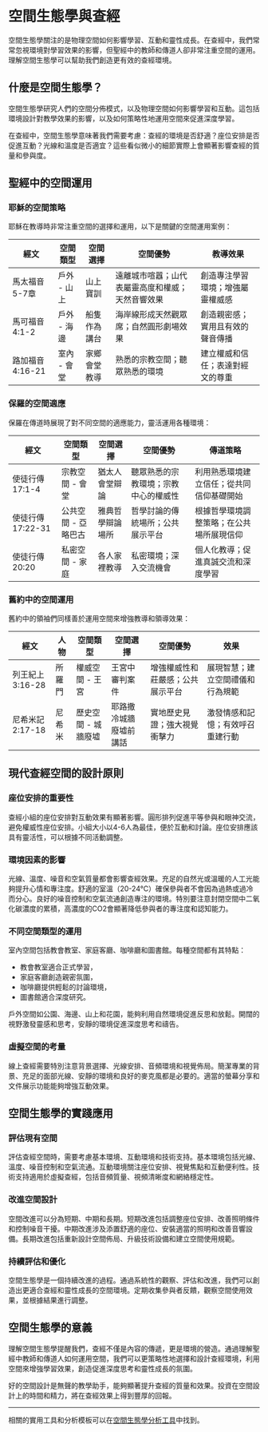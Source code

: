 # 空間生態學與查經

空間生態學關注的是物理空間如何影響學習、互動和靈性成長。在查經中，我們常常忽視環境對學習效果的影響，但聖經中的教師和傳道人卻非常注重空間的運用。理解空間生態學可以幫助我們創造更有效的查經環境。

## 什麼是空間生態學？

空間生態學研究人們的空間分佈模式，以及物理空間如何影響學習和互動。這包括環境設計對教學效果的影響，以及如何策略性地運用空間來促進深度學習。

在查經中，空間生態學意味著我們需要考慮：查經的環境是否舒適？座位安排是否促進互動？光線和溫度是否適宜？這些看似微小的細節實際上會顯著影響查經的質量和參與度。

## 聖經中的空間運用

### 耶穌的空間策略

耶穌在教導時非常注重空間的選擇和運用，以下是關鍵的空間運用案例：

| 經文 | 空間類型 | 空間選擇 | 空間優勢 | 教導效果 |
|------|----------|----------|----------|----------|
| 馬太福音5-7章 | 戶外 - 山上 | 山上寶訓 | 遠離城市喧囂；山代表屬靈高度和權威；天然音響效果 | 創造專注學習環境；增強屬靈權威感 |
| 馬可福音4:1-2 | 戶外 - 海邊 | 船隻作為講台 | 海岸線形成天然觀眾席；自然圓形劇場效果 | 創造親密感；實用且有效的聲音傳播 |
| 路加福音4:16-21 | 室內 - 會堂 | 家鄉會堂教導 | 熟悉的宗教空間；聽眾熟悉的環境 | 建立權威和信任；表達對經文的尊重 |

### 保羅的空間適應

保羅在傳道時展現了對不同空間的適應能力，靈活運用各種環境：

| 經文 | 空間類型 | 空間選擇 | 空間優勢 | 傳道策略 |
|------|----------|----------|----------|----------|
| 使徒行傳17:1-4 | 宗教空間 - 會堂 | 猶太人會堂辯論 | 聽眾熟悉的宗教環境；宗教中心的權威性 | 利用熟悉環境建立信任；從共同信仰基礎開始 |
| 使徒行傳17:22-31 | 公共空間 - 亞略巴古 | 雅典哲學辯論場所 | 哲學討論的傳統場所；公共展示平台 | 根據哲學環境調整策略；在公共場所展現信仰 |
| 使徒行傳20:20 | 私密空間 - 家庭 | 各人家裡教導 | 私密環境；深入交流機會 | 個人化教導；促進真誠交流和深度學習 |

### 舊約中的空間運用

舊約中的領袖們同樣善於運用空間來增強教導和領導效果：

| 經文 | 人物 | 空間類型 | 空間選擇 | 空間優勢 | 效果 |
|------|------|----------|----------|----------|------|
| 列王紀上3:16-28 | 所羅門 | 權威空間 - 王宮 | 王宮中審判案件 | 增強權威性和莊嚴感；公共展示平台 | 展現智慧；建立空間禮儀和行為規範 |
| 尼希米記2:17-18 | 尼希米 | 歷史空間 - 城牆廢墟 | 耶路撒冷城牆廢墟前講話 | 實地歷史見證；強大視覺衝擊力 | 激發情感和記憶；有效呼召重建行動 |

## 現代查經空間的設計原則

### 座位安排的重要性

查經小組的座位安排對互動效果有顯著影響。圓形排列促進平等參與和眼神交流，避免權威性座位安排。小組大小以4-6人為最佳，便於互動和討論。座位安排應該具有靈活性，可以根據不同活動調整。

### 環境因素的影響

光線、溫度、噪音和空氣質量都會影響查經效果。充足的自然光或溫暖的人工光能夠提升心情和專注度。舒適的室溫（20-24°C）確保參與者不會因為過熱或過冷而分心。良好的噪音控制和空氣流通創造專注的環境。特別要注意封閉空間中二氧化碳濃度的累積，高濃度的CO2會顯著降低參與者的專注度和認知能力。

### 不同空間類型的運用

室內空間包括教會教室、家庭客廳、咖啡廳和圖書館。每種空間都有其特點：

- 教會教室適合正式學習，
- 家庭客廳創造親密氛圍，
- 咖啡廳提供輕鬆的討論環境，
- 圖書館適合深度研究。

戶外空間如公園、海邊、山上和花園，能夠利用自然環境促進反思和放鬆。開闊的視野激發靈感和思考，安靜的環境促進深度思考和禱告。

### 虛擬空間的考量

線上查經需要特別注意背景選擇、光線安排、音頻環境和視覺佈局。簡潔專業的背景、充足的面部光線、安靜的環境和良好的麥克風都是必要的。適當的螢幕分享和文件展示功能能夠增強互動效果。

## 空間生態學的實踐應用

### 評估現有空間

評估查經空間時，需要考慮基本環境、互動環境和技術支持。基本環境包括光線、溫度、噪音控制和空氣流通。互動環境關注座位安排、視覺焦點和互動便利性。技術支持適用於虛擬查經，包括音頻質量、視頻清晰度和網絡穩定性。

### 改進空間設計

空間改進可以分為短期、中期和長期。短期改進包括調整座位安排、改善照明條件和控制噪音干擾。中期改進涉及添置舒適的座位、安裝適當的照明和改善音響設備。長期改進包括重新設計空間佈局、升級技術設備和建立空間使用規範。

### 持續評估和優化

空間生態學是一個持續改進的過程。通過系統性的觀察、評估和改進，我們可以創造出更適合查經和靈性成長的空間環境。定期收集參與者反饋，觀察空間使用效果，並根據結果進行調整。

## 空間生態學的意義

理解空間生態學提醒我們，查經不僅是內容的傳遞，更是環境的營造。通過理解聖經中教師和傳道人如何運用空間，我們可以更策略性地選擇和設計查經環境，利用空間來增強學習效果，創造促進深度思考和靈性成長的氛圍。

好的空間設計是無聲的教學助手，能夠顯著提升查經的質量和效果。投資在空間設計上的時間和精力，將在查經效果上得到豐厚的回報。

---

相關的實用工具和分析模板可以在[空間生態學分析工具](../tools/space-ecology-notes.md)中找到。